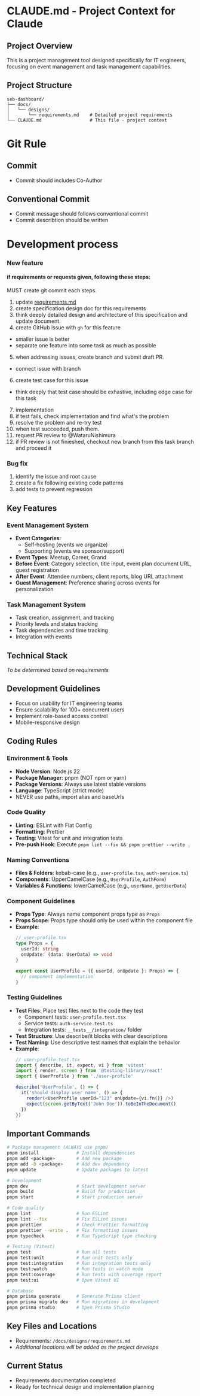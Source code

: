 # CLAUDE.md - Project Context for Claude

## Project Overview
This is a project management tool designed specifically for IT engineers, focusing on event management and task management capabilities.

## Project Structure
```
seb-dashboard/
├── docs/
│   └── designs/
│       └── requirements.md    # Detailed project requirements
└── CLAUDE.md                  # This file - project context
```

# Git Rule

## Commit
- Commit should includes Co-Author

## Conventional Commit
- Commit message should follows conventional commit
- Commit describtion should be written

# Development process

### New feature

#### if requirements or requests given, following these steps:

MUST create git commit each steps.

1. update [requirements.md](./docs/designs/requirements.md)
2. create specification design doc for this requirements
3. think deeply detailed design and architecture of this specification and update document.
4. create GitHub issue with `gh` for this feature
  - smaller issue is better
  - separate one feature into some task as much as possible
5. when addressing issues, create branch and submit draft PR.
  - connect issue with branch
6. create test case for this issue
  - think deeply that test case should be exhastive, including edge case for this task
7. implementation
8. if test fails, check implementation and find what's the problem 
9. resolve the problem and re-try test
10. when test succeeded, push them.
11. request PR review to @WataruNishimura
12. if PR review is not finieshed, checkout new branch from this task branch and proceed it

### Bug fix
1. identify the issue and root cause
2. create a fix following existing code patterns
3. add tests to prevent regression

## Key Features

### Event Management System
- **Event Categories**: 
  - Self-hosting (events we organize)
  - Supporting (events we sponsor/support)
- **Event Types**: Meetup, Career, Grand
- **Before Event**: Category selection, title input, event plan document URL, guest registration
- **After Event**: Attendee numbers, client reports, blog URL attachment
- **Guest Management**: Preference sharing across events for personalization

### Task Management System
- Task creation, assignment, and tracking
- Priority levels and status tracking
- Task dependencies and time tracking
- Integration with events

## Technical Stack
*To be determined based on requirements*

## Development Guidelines
- Focus on usability for IT engineering teams
- Ensure scalability for 100+ concurrent users
- Implement role-based access control
- Mobile-responsive design

## Coding Rules
### Environment & Tools
- **Node Version**: Node.js 22
- **Package Manager**: pnpm (NOT npm or yarn)
- **Package Versions**: Always use latest stable versions
- **Language**: TypeScript (strict mode)
- NEVER use paths, import alias and baseUrls

### Code Quality
- **Linting**: ESLint with Flat Config
- **Formatting**: Prettier
- **Testing**: Vitest for unit and integration tests
- **Pre-push Hook**: Execute `pnpm lint --fix && pnpm prettier --write .`

### Naming Conventions
- **Files & Folders**: kebab-case (e.g., `user-profile.tsx`, `auth-service.ts`)
- **Components**: UpperCamelCase (e.g., `UserProfile`, `AuthForm`)
- **Variables & Functions**: lowerCamelCase (e.g., `userName`, `getUserData`)

### Component Guidelines
- **Props Type**: Always name component props type as `Props`
- **Props Scope**: Props type should only be used within the component file
- **Example**:
  ```typescript
  // user-profile.tsx
  type Props = {
    userId: string
    onUpdate: (data: UserData) => void
  }
  
  export const UserProfile = ({ userId, onUpdate }: Props) => {
    // component implementation
  }
  ```

### Testing Guidelines
- **Test Files**: Place test files next to the code they test
  - Component tests: `user-profile.test.tsx`
  - Service tests: `auth-service.test.ts`
  - Integration tests: `__tests__/integration/` folder
- **Test Structure**: Use describe/it blocks with clear descriptions
- **Test Naming**: Use descriptive test names that explain the behavior
- **Example**:
  ```typescript
  // user-profile.test.tsx
  import { describe, it, expect, vi } from 'vitest'
  import { render, screen } from '@testing-library/react'
  import { UserProfile } from './user-profile'
  
  describe('UserProfile', () => {
    it('should display user name', () => {
      render(<UserProfile userId="123" onUpdate={vi.fn()} />)
      expect(screen.getByText('John Doe')).toBeInTheDocument()
    })
  })
  ```

## Important Commands
```bash
# Package management (ALWAYS use pnpm)
pnpm install              # Install dependencies
pnpm add <package>        # Add new package
pnpm add -D <package>     # Add dev dependency
pnpm update               # Update packages to latest

# Development
pnpm dev                  # Start development server
pnpm build                # Build for production
pnpm start                # Start production server

# Code quality
pnpm lint                 # Run ESLint
pnpm lint --fix           # Fix ESLint issues
pnpm prettier             # Check Prettier formatting
pnpm prettier --write .   # Fix formatting issues
pnpm typecheck            # Run TypeScript type checking

# Testing (Vitest)
pnpm test                 # Run all tests
pnpm test:unit            # Run unit tests only
pnpm test:integration     # Run integration tests only
pnpm test:watch           # Run tests in watch mode
pnpm test:coverage        # Run tests with coverage report
pnpm test:ui              # Open Vitest UI

# Database
pnpm prisma generate      # Generate Prisma client
pnpm prisma migrate dev   # Run migrations in development
pnpm prisma studio        # Open Prisma Studio
```

## Key Files and Locations
- Requirements: `/docs/designs/requirements.md`
- *Additional locations will be added as the project develops*

## Current Status
- Requirements documentation completed
- Ready for technical design and implementation planning